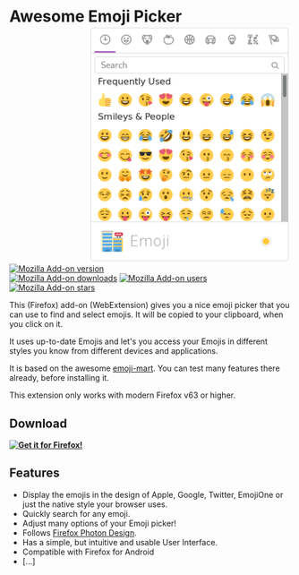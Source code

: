 # Awesome Emoji Picker <img align="right" height="425" width="365" src="assets/screenshots/emoji-picker.png">

[![Mozilla Add-on version](https://img.shields.io/amo/v/awesome-emoji-picker.svg)](https://addons.mozilla.org/firefox/addon/awesome-emoji-picker/?src=external-github-shield-downloads)  
[![Mozilla Add-on downloads](https://img.shields.io/amo/d/awesome-emoji-picker.svg)](https://addons.mozilla.org/firefox/addon/awesome-emoji-picker/?src=external-github-shield-downloads)
[![Mozilla Add-on users](https://img.shields.io/amo/users/awesome-emoji-picker.svg)](https://addons.mozilla.org/firefox/addon/awesome-emoji-picker/statistics/)
[![Mozilla Add-on stars](https://img.shields.io/amo/stars/awesome-emoji-picker.svg)](https://addons.mozilla.org/firefox/addon/awesome-emoji-picker/reviews/)

This (Firefox) add-on (WebExtension) gives you a nice emoji picker that you can use to find and select emojis. It will be copied to your clipboard, when you click on it.

It uses up-to-date Emojis and let's you access your Emojis in different styles you know from different devices and applications.

It is based on the awesome [emoji-mart](https://missive.github.io/emoji-mart/). You can test many features there already, before installing it.

This extension only works with modern Firefox v63 or higher.

## Download

**[![Get it for Firefox!](https://addons.cdn.mozilla.net/static/img/addons-buttons/AMO-button_1.png)](https://addons.mozilla.org/firefox/addon/awesome-emoji-picker/?src=external-github-download)**

<!-- ## In action…

![what shows this screencast description in alt text](assets/screencasts/someThing.gif) -->

<!-- See:
* [More screencasts](assets/screencasts)
* [More screenshots](assets/screenshots) -->

## Features
* Display the emojis in the design of Apple, Google, Twitter, EmojiOne or just the native style your browser uses.
* Quickly search for any emoji.
* Adjust many options of your Emoji picker!
* Follows [Firefox Photon Design](https://design.firefox.com/photon).
* Has a simple, but intuitive and usable User Interface.
* Compatible with Firefox for Android
* […]
<!-- * Translated in English and German already. [Contribute your own language!](CONTRIBUTING.md#Translations) -->
